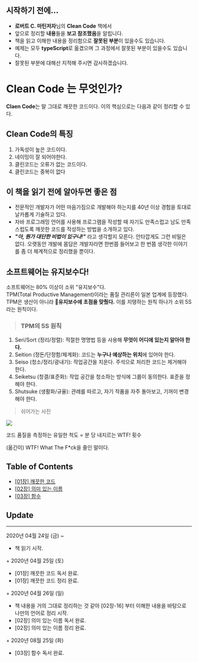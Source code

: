 ## 시작하기 전에...

- **로버트 C. 마틴저자**님의 **Clean Code** 책에서
- 앞으로 정리할 **내용**들을 **보고 참조했음**을 알립니다.
- 책을 읽고 이해한 내용을 정리함으로 **잘못된 부분**이 있을수도 있습니다.
- 예제는 모두 **typeScript**로 옮겼으며 그 과정에서 잘못된 부분이 있을수도 있습니다.
- 잘못된 부분에 대해선 지적해 주시면 감사하겠습니다.

# Clean Code 는 무엇인가?

**Claen Code**는 말 그대로 깨끗한 코드이다.
이의 핵심으로는 다음과 같이 정리할 수 있다.

## Clean Code의 특징

1. 가독성이 높은 코드이다.
2. 네이밍이 잘 되어야한다.
3. 클린코드는 오류가 없는 코드이다.
4. 클린코드는 중복이 없다

## 이 책을 읽기 전에 알아두면 좋은 점

- 전문적인 개발자가 어떤 마음가짐으로 개발해야 하는지를 40년 이상 경험을 토대로 날카롭게 기술하고 있다.
- 자바 프로그래밍 언어를 사용해 프로그램을 작성할 때 자기도 만족스럽고 남도 만족스럽도록 깨끗한 코드를 작성하는 방법을 소개하고 있다.
- **_"아, 뭔가 대단한 비법이 있구나!"_** 라고 생각할지 모른다. 안타깝게도 그런 비밀은 없다. 오랫동안 개발에 몸담은 개발자라면 한번쯤 들어보고 한 번쯤 생각한 이야기를 좀 더 체계적으로 정리했을 뿐이다.

## 소프트웨어는 유지보수다!

소프트웨어는 80% 이상이 소위 "유지보수"다.  
TPM(Total Productive Management)이라는 품질 관리론이 일본 업계에 등장했다. TPM은 생산이 아니라 **유지보수에 초점을 맞췄다.** 이를 지탱하는 원칙 하나가 소위 5S라는 원칙이다.

> ### TPM의 5S 원칙

1. Seri/Sort (정리/정렬): 적절한 명명법 등을 사용해 **무엇이 어디에 있는지 알아야 한다.**
2. Seition (정돈/단정함/체계화): 코드는 **누구나 예상하는 위치**에 있어야 한다.
3. Seiso (청소/정리/광내기): 작업공간을 치운다. 주석으로 처리한 코드는 제거해야 한다.
4. Seiketsu (청결/표준화): 작업 공간을 청소하는 방식에 그룹이 동의한다. 표준을 정해야 한다.
5. Shutsuke (생활화/규율): 관례를 따르고, 자기 작품을 자주 돌아보고, 기꺼이 변경해야 한다.

> 쉬어가는 사진

![](https://mk0osnewswb2dmu4h0a.kinstacdn.com/images/comics/wtfm.jpg)

코드 품질을 측정하는 유일한 척도 = 분 당 내지르는 WTF! 횟수

(옮긴이) WTF! What The F\*ck을 줄인 말이다.

## Table of Contents

- [[01장] 깨끗한 코드](https://github.com/woochanleee/Clean-Code/tree/master/%5B01%EC%9E%A5%5D%20%EA%B9%A8%EB%81%97%ED%95%9C%20%EC%BD%94%EB%93%9C)
- [[02장] 의미 있는 이름](https://github.com/woochanleee/Clean_Code/tree/master/%5B02%EC%9E%A5%5D%20%EC%9D%98%EB%AF%B8%20%EC%9E%88%EB%8A%94%20%EC%9D%B4%EB%A6%84)
- [[03장] 함수](https://github.com/woochanleee/Clean_Code/tree/master/%5B03%EC%9E%A5%5D%20%ED%95%A8%EC%88%98)

## Update

<hr />
2020년 04월 24일 (금) ~

- 책 읽기 시작.

+&nbsp;2020년 04월 25일 (토)

- [01장] 깨끗한 코드 독서 완료.
- [01장] 깨끗한 코드 정리 완료.

+&nbsp;2020년 04월 26일 (일)

- 책 내용을 거의 그대로 정리하는 것 같아 [02장-16] 부터 이해한 내용을 바탕으로 나만의 언어로 정리 시작.
- [02장] 의미 있는 이름 독서 완료.
- [02장] 의미 있는 이름 정리 완료.

+&nbsp;2020년 08월 25일 (화)

- [03장] 함수 독서 완료.

